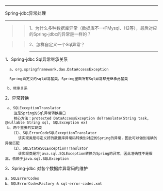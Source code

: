 ***
Spring-jdbc异常处理
***
>>1、为什么多种数据库异常（数据库不一样Mysql、H2等），最后对应的Spring-jdbc的异常是一样的？

>>2、怎样自定义一个Sql异常？


>>------------------------------------

1、Spring-jdbc Sql异常继承关系
 
      a、org.springframework.dao.DataAccessException
    
      Spring自定义的sql异常基类，Spring里面所有Sql异常都是继承此基类
    
     b、继承关系

2、异常转换
    
     a、SQLExceptionTranslator 
        这是Spring的Sql异常转换接口
        核心方法：protected DataAccessException doTranslate(String task, @Nullable String sql, SQLException ex)
     b、两个重要的实现类
       （1）、SQLErrorCodeSQLExceptionTranslator
          该实现类是将定义好的数据库异常码转换到对应的Spring的异常，因此可以做到准确的异常匹配
       （2）、SQLStateSQLExceptionTranslator
          该实现类是将java.sql.SQLException转换为Spring的异常，因此准确性不是很高，依赖于java.sql.SQLException

3、Spring-jdbc 对各个数据库异常码的维护
 
    a、SQLErrorCodes 
    b、SQLErrorCodesFactory & sql-error-codes.xml